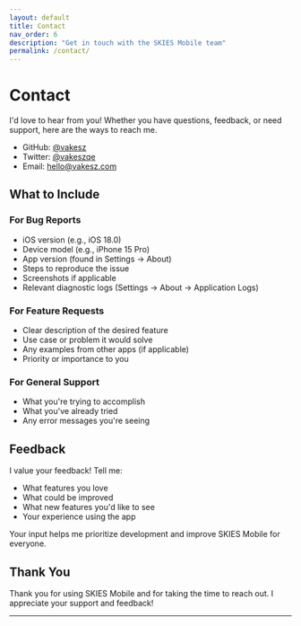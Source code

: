 ```yaml
---
layout: default
title: Contact
nav_order: 6
description: "Get in touch with the SKIES Mobile team"
permalink: /contact/
---
```


# Contact

I'd love to hear from you! Whether you have questions, feedback, or need support, here are the ways to reach me.

- GitHub: [@vakesz](https://github.com/vakesz)
- Twitter: [@vakeszqe](https://twitter.com/vakeszqe)
- Email: [hello@vakesz.com](mailto:hello@vakesz.com)

## What to Include

### For Bug Reports

- iOS version (e.g., iOS 18.0)
- Device model (e.g., iPhone 15 Pro)
- App version (found in Settings → About)
- Steps to reproduce the issue
- Screenshots if applicable
- Relevant diagnostic logs (Settings → About → Application Logs)

### For Feature Requests

- Clear description of the desired feature
- Use case or problem it would solve
- Any examples from other apps (if applicable)
- Priority or importance to you

### For General Support

- What you're trying to accomplish
- What you've already tried
- Any error messages you're seeing

## Feedback

I value your feedback! Tell me:

- What features you love
- What could be improved
- What new features you'd like to see
- Your experience using the app

Your input helps me prioritize development and improve SKIES Mobile for everyone.

## Thank You

Thank you for using SKIES Mobile and for taking the time to reach out. I appreciate your support and feedback!

---
